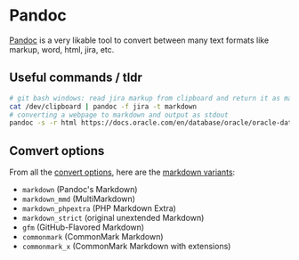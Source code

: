 # Pandoc

[Pandoc](https://pandoc.org/demos.html) is a very likable tool to convert between many text formats like markup, word, html, jira, etc.

## Useful commands / tldr

```bash
# git bash windows: read jira markup from clipboard and return it as markdown to stdout
cat /dev/clipboard | pandoc -f jira -t markdown
# converting a webpage to markdown and output as stdout
pandoc -s -r html https://docs.oracle.com/en/database/oracle/oracle-database/19/vldbg/view-info-partition-tables-indexes.html#GUID-2D424638-511C-4CC3-9BDE-53FFB1686ECD -t markdown
```

## Comvert options

From all the [convert options](https://pandoc.org/chunkedhtml-demo/3.1-general-options.html), here are the [markdown variants](https://pandoc.org/MANUAL.html#markdown-variants):

- `markdown` (Pandoc's Markdown)
- `markdown_mmd` (MultiMarkdown)
- `markdown_phpextra` (PHP Markdown Extra)
- `markdown_strict` (original unextended Markdown)
- `gfm`  (GitHub-Flavored Markdown)
- `commonmark` (CommonMark Markdown)
- `commonmark_x` (CommonMark Markdown with extensions)
